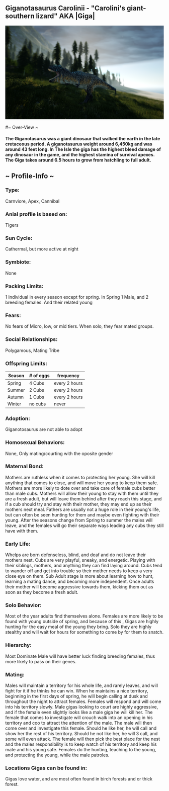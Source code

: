 ## Giganotasaurus Carolinii - "Carolini's giant-southern lizard" AKA |Giga|

![alttext](https://github.com/Slashroot101/SkullIsland/blob/main/images/giga%202.png?raw=true)

#~ Over-View ~
#### The Giganotasurus was a giant dinosaur that walked the earth in the late cretaceous period. A giganotasurus weight around 6,450kg and was around 43 feet long. In The Isle the giga has the highest bleed damage of any dinosaur in the game, and the highest stamina of survival apexes. The Giga takes around 6.5 hours to grow from hatchling to full adult. 
## ~ Profile-Info ~
### Type:
Carnviore, Apex, Cannibal
### Anial profile is based on:
Tigers
### Sun Cycle:
Cathermal, but more active at night
### Symbiote:
None
### Packing Limits:
1 Individual in every season except for spring. In Spring 1 Male, and 2 breeding females. And their related young
### Fears:
No fears of Micro, low, or mid tiers. When solo, they fear mated groups. 
### Social Relationships:
Polygamous, Mating Tribe
### Offspring Limits:
| Season | # of eggs | frequency | 
| ------------- | ------------- | ------------- |
| Spring  | 4 Cubs | every 2 hours |
| Summer  | 2 Cubs  | every 2 hours |
| Autumn  | 1 Cubs  | every 2 hours |
| Winter  | no cubs  | never 
### Adoption:
Giganotosaurus are not able to adopt
### Homosexual Behaviors:
None, Only mating/courting with the oposite gender
### Maternal Bond:
Mothers are ruthless when it comes to protecting her young. She will kill anything that comes to close, and will move her young to keep them safe. Mothers are more likely to dote over and take care of female cubs better than male cubs. Mothers will allow their young to stay with them until they are a fresh adult, but will leave them behind after they reach this stage, and if a cub should try and stay with their mother, they may end up as their mothers next meal. Fathers are usually not a huge role in their young's life, but can often be seen hunting for them and maybe even fighting with their young. After the seasons change from Spring to summer the males will leave, and the females will go their separate ways leading any cubs they still have with them.
### Early Life:
Whelps are born defenseless, blind, and deaf and do not leave their mothers nest. Cubs are very playful, sneaky, and energetic. Playing with their siblings, mothers, and anything they can find laying around. Cubs tend to wander off and get into trouble so their mother needs to keep a very close eye on them. Sub Adult stage is more about learning how to hunt, learning a mating dance, and becoming more independent. Once adults their mother will become aggressive towards them, kicking them out as soon as they become a fresh adult. 
### Solo Behavior:
Most of the year adults find themselves alone. Females are more likely to be found with young outside of spring, and because of this , Gigas are highly hunting for the easy meal of the young they bring. Solo they are highly stealthy and will wait for hours for something to come by for them to snatch.
### Hierarchy:
Most Dominate Male will have better luck finding breeding females, thus more likely to pass on their genes.
### Mating:
Males will maintain a territory for his whole life, and rarely leaves, and will fight for it if he thinks he can win. When he maintains a nice territory, beginning in the first days of spring, he will begin calling at dusk and throughout the night to attract females. Females will respond and will come into his territory slowly. Male gigas looking to court are highly aggressive, and if the female even slightly looks like a male giga he will kill her. The female that comes to investigate will crouch walk into an opening in his territory and coo to attract the attention of the male. The male will then come over and investigate this female. Should he like her, he will call and show her the rest of his territory. Should he not like her, he will 3 call, and some will even attack. The female will then pick the best place for the nest and the males responsibility is to keep watch of his territory and keep his mate and his young safe. Females do the hunting, teaching to the young, and protecting the young, while the male patroles.
### Locations Gigas can be found in: 
Gigas love water, and are most often found in birch forests and or thick forest. 